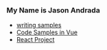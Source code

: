 ### My Name is Jason Andrada

* [writing samples](https://github.com/jase-d-ace/writing)
* [Code Samples in Vue](https://github.com/jase-d-ace/concepts)
* [React Project](https://github.com/jase-d-ace/dice-util)
